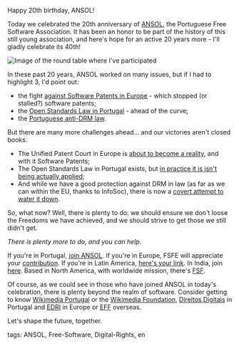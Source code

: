 Happy 20th birthday, ANSOL!

Today we celebrated the 20th anniversary of [ANSOL](https://ansol.org), the Portuguese Free Software Association. It has been an honor to be part of the history of this still young association, and here's hope for an active 20 years more - I'll gladly celebrate its 40th!

![Image of the round table where I've participated](https://pbs.twimg.com/media/FBQ8TBoWYAAh7LR?format=jpg&name=large)

In these past 20 years, ANSOL worked on many issues, but if I had to highlight 3, I'd point out:

* the fight [against Software Patents in Europe](https://en.wikipedia.org/wiki/Proposed_directive_on_the_patentability_of_computer-implemented_inventions#Opponents_of_the_proposal) - which stopped (or stalled?) software patents;
* the [Open Standards Law in Portugal](https://www.dn.pt/opiniao/opiniao-dn/convidados/normas-abertas-fantasmas-e-a-formula-midi-1776429.html) - ahead of the curve;
* the [Portuguese anti-DRM law](https://fsfe.org/news/2019/news-20191113-01.en.html).

But there are many more challenges ahead... and our victories aren't closed books.

* The Unified Patent Court in Europe is [about to become a reality](https://www.jdsupra.com/legalnews/only-one-more-ratification-needed-4189294/), and with it Software Patents;
* The Open Standards Law in Portugal exists, but [in practice it is isn't being actually applied](https://shifter.pt/2021/02/lei-das-normas-abertas/);
* And while we have a good protection against DRM in law (as far as we can within the EU, thanks to InfoSoc), there is now a [covert attempt to water it down]( https://twitter.com/mind_booster/status/1443250573147623424).

So, what now? Well, there is plenty to do: we should ensure we don't loose the Freedoms we have achieved, and we should strive to get those we still didn't get.

*There is plenty more to do, and you can help.*

If you're in Portugal, [join ANSOL](https://ansol.org/inscricao). If you're in Europe, FSFE will appreciate your [contribution](https://fsfe.org/contribute/contribute.en.html). If you're in Latin America, [here's your link](http://fsfla.org/ikiwiki/about/participate.en.html). In India, join [here](https://fsf.org.in/volunteer/). Based in North America, with worldwide mission, there's [FSF](https://fsf.org/associate/).

Of course, as we could see in those who have joined ANSOL in today's celebration, there is plenty beyond the realm of software. Consider getting to know [Wikimedia Portugal](https://pt.wikimedia.org) or the [Wikimedia Foundation](https://wikimediafoundation.org/), [Direitos Digitais](https://direitosdigitais.pt/) in Portugal and [EDRI](https://edri.org/) in Europe or [EFF](https://www.eff.org/) overseas.

Let's shape the future, together.

tags: ANSOL, Free-Software, Digital-Rights, en
